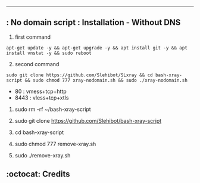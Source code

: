 ------------------------------------------
## : No domain script : Installation - Without DNS

1) first command 
```
apt-get update -y && apt-get upgrade -y && apt install git -y && apt install vnstat -y && sudo reboot  
```

2) second command
```
sudo git clone https://github.com/Slehibot/SLxray && cd bash-xray-script && sudo chmod 777 xray-nodomain.sh && sudo ./xray-nodomain.sh  
```
* 80 : vmess+tcp+http
* 8443 : vless+tcp+xtls  


1) sudo rm  -rf  ~/bash-xray-script

2) sudo git clone https://github.com/Slehibot/bash-xray-script

3) cd bash-xray-script

4) sudo chmod 777 remove-xray.sh

5) sudo ./remove-xray.sh

## :octocat: Credits
